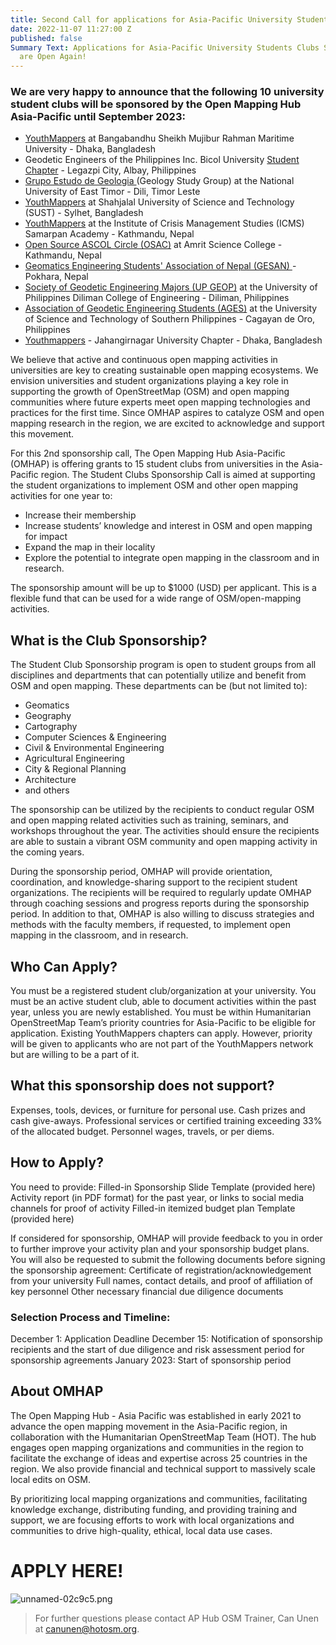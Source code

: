 ```yaml
---
title: Second Call for applications for Asia-Pacific University Students Clubs Sponsorship!
date: 2022-11-07 11:27:00 Z
published: false
Summary Text: Applications for Asia-Pacific University Students Clubs Sponsorship
  are Open Again!
---
```


### We are very happy to announce that the following 10 university student clubs will be sponsored by the Open Mapping Hub Asia-Pacific until September 2023: 

* [YouthMappers](https://www.facebook.com/YouthMapperatBSMRMU) at Bangabandhu Sheikh Mujibur Rahman Maritime University - Dhaka, Bangladesh
* Geodetic Engineers of the Philippines Inc. Bicol University [Student Chapter](https://www.facebook.com/gepbusc2022) - Legazpi City, Albay, Philippines
* [Grupo Estudo de Geologia ](https://www.facebook.com/grupoestudogeologia)(Geology Study Group) at the National University of East Timor - Dili, Timor Leste
* [YouthMappers](https://www.facebook.com/YouthMapperatSUST) at Shahjalal University of Science and Technology (SUST) - Sylhet, Bangladesh
* [YouthMappers](https://www.facebook.com/ICMSYOUTHMAPPERS) at the Institute of Crisis Management Studies (ICMS) Samarpan Academy - Kathmandu, Nepal
* [Open Source ASCOL Circle (OSAC)](https://twitter.com/osac_ascol) at Amrit Science College - Kathmandu, Nepal
* [Geomatics Engineering Students' Association of Nepal (GESAN) ](https://www.facebook.com/gesan2014)- Pokhara, Nepal
* [Society of Geodetic Engineering Majors (UP GEOP)](https://www.facebook.com/theupgeop) at the University of Philippines Diliman College of Engineering  - Diliman, Philippines
* [Association of Geodetic Engineering Students (AGES)](https://www.facebook.com/ustp.ages) at the University of Science and Technology of Southern Philippines - Cagayan de Oro, Philippines
* [Youthmappers](https://www.facebook.com/youthmappers.IRSJU/about) - Jahangirnagar University Chapter - Dhaka, Bangladesh

We believe that active and continuous open mapping activities in universities are key to creating sustainable open mapping ecosystems. We envision universities and student organizations playing a key role in supporting the growth of OpenStreetMap (OSM) and open mapping communities where future experts meet open mapping technologies and practices for the first time. Since OMHAP aspires to catalyze OSM and open mapping research in the region, we are excited to acknowledge and support this movement.

For this 2nd sponsorship call, The Open Mapping Hub Asia-Pacific (OMHAP) is offering grants to 15 student clubs from universities in the Asia-Pacific region. The Student Clubs Sponsorship Call is aimed at supporting the student organizations to implement OSM and other open mapping activities for one year to:

* Increase their membership
* Increase students’ knowledge and interest in OSM and open mapping for impact
* Expand the map in their locality
* Explore the potential to integrate open mapping in the classroom and in research.

The sponsorship amount will be up to $1000 (USD) per applicant. This is a flexible fund that can be used for a wide range of OSM/open-mapping activities.

## What is the Club Sponsorship?

The Student Club Sponsorship program is open to student groups from all disciplines and departments that can potentially utilize and benefit from OSM and open mapping. These departments can be (but not limited to):

* Geomatics
* Geography
* Cartography
* Computer Sciences & Engineering
* Civil & Environmental Engineering
* Agricultural Engineering
* City & Regional Planning
* Architecture
* and others

The sponsorship can be utilized by the recipients to conduct regular OSM and open mapping related activities such as training, seminars, and workshops throughout the year. The activities should ensure the recipients are able to sustain a vibrant OSM community and open mapping activity in the coming years.

During the sponsorship period, OMHAP will provide orientation, coordination, and knowledge-sharing support to the recipient student organizations. The recipients will be required to regularly update OMHAP through coaching sessions and progress reports during the sponsorship period. In addition to that, OMHAP is also willing to discuss strategies and methods with the faculty members, if requested, to implement open mapping in the classroom, and in research.

## Who Can Apply?

You must be a registered student club/organization at your university.
You must be an active student club, able to document activities within the past year, unless you are newly established.
You must be within Humanitarian OpenStreetMap Team’s priority countries for Asia-Pacific to be eligible for application.
Existing YouthMappers chapters can apply. However, priority will be given to applicants who are not part of the YouthMappers network but are willing to be a part of it.

## What this sponsorship does not support?

Expenses, tools, devices, or furniture for personal use.
Cash prizes and cash give-aways. 
Professional services or certified training exceeding 33% of the allocated budget.
Personnel wages, travels, or per diems.

## How to Apply?

You need to provide:
Filled-in Sponsorship Slide Template (provided here)
Activity report (in PDF format) for the past year, or links to social media channels for proof of activity
Filled-in itemized budget plan Template (provided here)

If considered for sponsorship, OMHAP will provide feedback to you in order to further improve your activity plan and your sponsorship budget plans. You will also be requested to submit the following documents before signing the sponsorship agreement:
Certificate of registration/acknowledgement from your university
Full names, contact details, and proof of affiliation of key personnel
Other necessary financial due diligence documents

### Selection Process and Timeline:

December 1: Application Deadline
December 15: Notification of sponsorship recipients and the start of due diligence and risk assessment period for sponsorship agreements
January 2023: Start of sponsorship period 

## About OMHAP

The Open Mapping Hub - Asia Pacific was established in early 2021 to advance the open mapping movement in the Asia-Pacific region, in collaboration with the Humanitarian OpenStreetMap Team (HOT). The hub engages open mapping organizations and communities in the region to facilitate the exchange of ideas and expertise across 25 countries in the region. We also provide financial and technical support to massively scale local edits on OSM.

By prioritizing local mapping organizations and communities, facilitating knowledge exchange, distributing funding, and providing training and support, we are focusing efforts to work with local organizations and communities to drive high-quality, ethical, local data use cases.

# APPLY HERE!
![unnamed-02c9c5.png](/uploads/unnamed-02c9c5.png)


> For further questions please contact AP Hub OSM Trainer, Can Unen at canunen@hotosm.org. 


